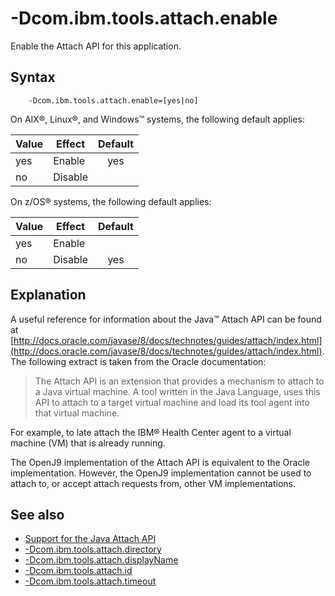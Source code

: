 <!--
* Copyright (c) 2017, 2018 IBM Corp. and others
*
* This program and the accompanying materials are made
* available under the terms of the Eclipse Public License 2.0
* which accompanies this distribution and is available at
* https://www.eclipse.org/legal/epl-2.0/ or the Apache
* License, Version 2.0 which accompanies this distribution and
* is available at https://www.apache.org/licenses/LICENSE-2.0.
*
* This Source Code may also be made available under the
* following Secondary Licenses when the conditions for such
* availability set forth in the Eclipse Public License, v. 2.0
* are satisfied: GNU General Public License, version 2 with
* the GNU Classpath Exception [1] and GNU General Public
* License, version 2 with the OpenJDK Assembly Exception [2].
*
* [1] https://www.gnu.org/software/classpath/license.html
* [2] http://openjdk.java.net/legal/assembly-exception.html
*
* SPDX-License-Identifier: EPL-2.0 OR Apache-2.0 OR GPL-2.0 WITH
* Classpath-exception-2.0 OR LicenseRef-GPL-2.0 WITH Assembly-exception
-->

# -Dcom.ibm.tools.attach.enable

Enable the Attach API for this application.

## Syntax

        -Dcom.ibm.tools.attach.enable=[yes|no]

On AIX&reg;, Linux&reg;, and Windows&trade; systems, the following default applies:

| Value        | Effect  | Default                                                                            |
|--------------|---------|:----------------------------------------------------------------------------------:|
| yes          | Enable  | <i class="fa fa-check" aria-hidden="true"></i><span class="sr-only">yes</span> |
| no           | Disable |                                                                                    |

On z/OS&reg; systems, the following default applies:

| Value        | Effect  | Default                                                                            |
|--------------|---------|:----------------------------------------------------------------------------------:|
| yes          | Enable  |                                                                                    |
| no           | Disable | <i class="fa fa-check" aria-hidden="true"></i><span class="sr-only">yes</span> |



## Explanation

A useful reference for information about the Java&trade; Attach API can be found at [http://docs.oracle.com/javase/8/docs/technotes/guides/attach/index.html](http://docs.oracle.com/javase/8/docs/technotes/guides/attach/index.html). The following extract is taken from the Oracle documentation:

> The Attach API is an extension that provides a mechanism to attach to a Java virtual machine. A tool written in the Java Language, uses this API to attach to a target  virtual machine and load its tool agent into that virtual machine.

For example, to late attach the IBM&reg; Health Center agent to a virtual machine (VM) that is already running.

The OpenJ9 implementation of the Attach API is equivalent to the Oracle implementation. However, the OpenJ9 implementation cannot be used to attach to, or accept attach requests from, other VM implementations.

## See also

- [Support for the Java Attach API](https://www.ibm.com/support/knowledgecenter/SSYKE2_8.0.0/com.ibm.java.vm.80.doc/docs/attachapi.html)
- [-Dcom.ibm.tools.attach.directory](dcomibmtoolsattachdirectory.md)
- [-Dcom.ibm.tools.attach.displayName](dcomibmtoolsattachdisplayname.md)
- [-Dcom.ibm.tools.attach.id](dcomibmtoolsattachid.md)
- [-Dcom.ibm.tools.attach.timeout](dcomibmtoolsattachtimeout.md)


<!-- ==== END OF TOPIC ==== dcomibmtoolsattachenable.md ==== -->
